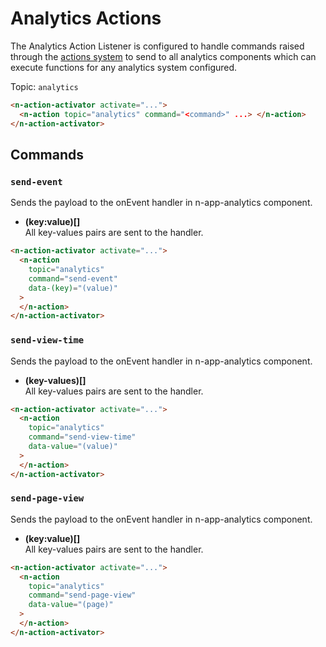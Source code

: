 # Analytics Actions

The Analytics Action Listener is configured to handle commands raised through the [actions system](/actions)
to send to all analytics components which can execute functions for any analytics system configured.

Topic: `analytics`

```html
<n-action-activator activate="...">
  <n-action topic="analytics" command="<command>" ...> </n-action>
</n-action-activator>
```

## Commands

### `send-event`

Sends the payload to the onEvent handler in n-app-analytics component.

- **(key:value)[]**\
  All key-values pairs are sent to the handler.

```html
<n-action-activator activate="...">
  <n-action
    topic="analytics"
    command="send-event"
    data-(key)="(value)"
  >
  </n-action>
</n-action-activator>
```

### `send-view-time`

Sends the payload to the onEvent handler in n-app-analytics component.

- **(key-values)[]**\
  All key-values pairs are sent to the handler.

```html
<n-action-activator activate="...">
  <n-action
    topic="analytics"
    command="send-view-time"
    data-value="(value)"
  >
  </n-action>
</n-action-activator>
```

### `send-page-view`

Sends the payload to the onEvent handler in n-app-analytics component.

- **(key:value)[]**\
  All key-values pairs are sent to the handler.

```html
<n-action-activator activate="...">
  <n-action
    topic="analytics"
    command="send-page-view"
    data-value="(page)"
  >
  </n-action>
</n-action-activator>
```
